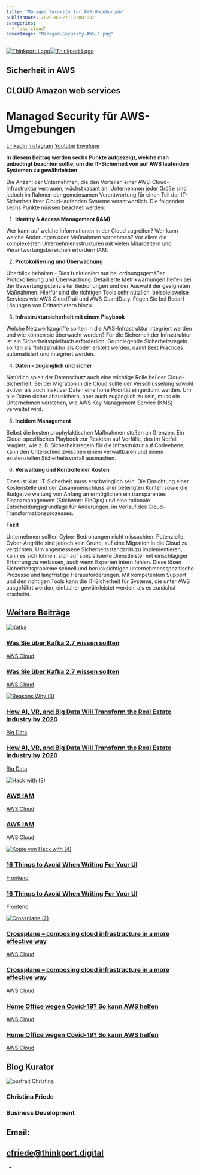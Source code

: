```yaml
---
title: "Managed Security für AWS-Umgebungen"
publishDate: 2020-03-27T10:00:00Z
categories: 
  + "aws-cloud"
coverImage: "Managed-Security-AWS-1.png"
---
```


 [![Thinkport Logo](images/Logo_horizontral_new.png)](https://thinkport.digital)[![Thinkport Logo](images/Logo_horizontral_new.png)](https://thinkport.digital)

## Sicherheit in AWS

## CLOUD Amazon web services

# Managed Security für AWS-Umgebungen

[Linkedin](https://www.linkedin.com/company/11759873) [Instagram](https://www.instagram.com/thinkport/) [Youtube](https://www.youtube.com/channel/UCnke3WYRT6bxuMK2t4jw2qQ) [Envelope](mailto:tdrechsel@thinkport.digital)[](#linksection)

**In diesem Beitrag werden sechs Punkte aufgezeigt, welche man unbedingt beachten sollte, um die IT-Sicherheit von auf AWS laufenden Systemen zu gewährleisten.**

Die Anzahl der Unternehmen, die den Vorteilen einer AWS-Cloud-Infrastruktur vertrauen, wächst rasant an. Unternehmen jeder Größe sind jedoch im Rahmen der gemeinsamen Verantwortung für einen Teil der IT-Sicherheit ihrer Cloud-laufenden Systeme verantwortlich. Die folgenden sechs Punkte müssen beachtet werden:

1. **Identity & Access Management (IAM)**

Wer kann auf welche Informationen in der Cloud zugreifen? Wer kann welche Änderungen oder Maßnahmen vornehmen? Vor allem die komplexesten Unternehmensstrukturen mit vielen Mitarbeitern und Verantwortungsbereichen erfordern IAM.

2. **Protokollierung und Überwachung**

Überblick behalten - Dies funktioniert nur bei ordnungsgemäßer Protokollierung und Überwachung. Detaillierte Metrikwarnungen helfen bei der Bewertung potenzieller Bedrohungen und der Auswahl der geeigneten Maßnahmen. Hierfür sind die richtigen Tools sehr nützlich, beispielsweise Services wie AWS CloudTrail und AWS GuardDuty. Fügen Sie bei Bedarf Lösungen von Drittanbietern hinzu.

3. **Infrastruktursicherheit mit einem Playbook**

Welche Netzwerkzugriffe sollten in die AWS-Infrastruktur integriert werden und wie können sie überwacht werden? Für die Sicherheit der Infrastruktur ist ein Sicherheitsspielbuch erforderlich. Grundlegende Sicherheitsregeln sollten als "Infrastruktur als Code" erstellt werden, damit Best Practices automatisiert und integriert werden.

4. **Daten – zugänglich und sicher**

Natürlich spielt der Datenschutz auch eine wichtige Rolle bei der Cloud-Sicherheit. Bei der Migration in die Cloud sollte der Verschlüsselung sowohl aktiver als auch inaktiver Daten eine hohe Priorität eingeräumt werden. Um alle Daten sicher abzusichern, aber auch zugänglich zu sein, muss ein Unternehmen verstehen, wie AWS Key Management Service (KMS) verwaltet wird.

5. **Incident Management**

Selbst die besten prophylaktischen Maßnahmen stoßen an Grenzen. Ein Cloud-spezifisches Playbook zur Reaktion auf Vorfälle, das im Notfall reagiert, wie z. B. Sicherheitsregeln für die Infrastruktur auf Codeebene, kann den Unterschied zwischen einem verwaltbaren und einem existenziellen Sicherheitsvorfall ausmachen.

6. **Verwaltung und Kontrolle der Kosten**

Eines ist klar: IT-Sicherheit muss erschwinglich sein. Die Einrichtung einer Kostenstelle und der Zusammenschluss aller beteiligten Konten sowie die Budgetverwaltung von Anfang an ermöglichen ein transparentes Finanzmanagement (Stichwort: FinOps) und eine rationale Entscheidungsgrundlage für Änderungen. im Verlauf des Cloud-Transformationsprozesses.

**Fazit**

Unternehmen sollten Cyber-Bedrohungen nicht missachten. Potenzielle Cyber-Angriffe sind jedoch kein Grund, auf eine Migration in die Cloud zu verzichten. Um angemessene Sicherheitsstandards zu implementieren, kann es sich lohnen, sich auf spezialisierte Dienstleister mit einschlägiger Erfahrung zu verlassen, auch wenn Experten intern fehlen. Diese lösen Sicherheitsprobleme schnell und berücksichtigen unternehmensspezifische Prozesse und langfristige Herausforderungen. Mit kompetentem Support und den richtigen Tools kann die IT-Sicherheit für Systeme, die unter AWS ausgeführt werden, einfacher gewährleistet werden, als es zunächst erscheint.

## [Weitere Beiträge](https://thinkport.digital/blog)

[![Kafka](images/Kafka-1024x696.png "blog post kafka 2.7")](https://thinkport.digital/kafka-2-7-update/)

### [Was Sie über Kafka 2.7 wissen sollten](https://thinkport.digital/kafka-2-7-update/ "Was Sie über Kafka 2.7 wissen sollten")

[AWS Cloud](https://thinkport.digital/category/aws-cloud/)

### [Was Sie über Kafka 2.7 wissen sollten](https://thinkport.digital/kafka-2-7-update/ "Was Sie über Kafka 2.7 wissen sollten")

[AWS Cloud](https://thinkport.digital/category/aws-cloud/)

[![Reasons Why (3)](images/Reasons-Why-3.png "Reasons Why (3)")](https://thinkport.digital/how-ai-vr-and-big-data-will-transform-the-real-estate-industry-by-2020/)

### [How AI, VR, and Big Data Will Transform the Real Estate Industry by 2020](https://thinkport.digital/how-ai-vr-and-big-data-will-transform-the-real-estate-industry-by-2020/ "How AI, VR, and Big Data Will Transform the Real Estate Industry by 2020")

[Big Data](https://thinkport.digital/category/big-data/)

### [How AI, VR, and Big Data Will Transform the Real Estate Industry by 2020](https://thinkport.digital/how-ai-vr-and-big-data-will-transform-the-real-estate-industry-by-2020/ "How AI, VR, and Big Data Will Transform the Real Estate Industry by 2020")

[Big Data](https://thinkport.digital/category/big-data/)

[![Hack with (3)](images/Hack-with-3.png "Hack with (3)")](https://thinkport.digital/aws-iam-2/)

### [AWS IAM](https://thinkport.digital/aws-iam-2/ "AWS IAM")

[AWS Cloud](https://thinkport.digital/category/aws-cloud/)

### [AWS IAM](https://thinkport.digital/aws-iam-2/ "AWS IAM")

[AWS Cloud](https://thinkport.digital/category/aws-cloud/)

[![Kopie von Hack with (4)](images/Kopie-von-Hack-with-4.png "Kopie von Hack with (4)")](https://thinkport.digital/16-things-to-avoid-when-writing-for-your-ui/)

### [16 Things to Avoid When Writing For Your UI](https://thinkport.digital/16-things-to-avoid-when-writing-for-your-ui/ "16 Things to Avoid When Writing For Your UI")

[Frontend](https://thinkport.digital/category/frontend/)

### [16 Things to Avoid When Writing For Your UI](https://thinkport.digital/16-things-to-avoid-when-writing-for-your-ui/ "16 Things to Avoid When Writing For Your UI")

[Frontend](https://thinkport.digital/category/frontend/)

[![Crossplane (2)](images/Crossplane-2-1-1024x696.png "Crossplane (2)")](https://thinkport.digital/cloud_infrastructure_with_crossplane/)

### [Crossplane – composing cloud infrastructure in a more effective way](https://thinkport.digital/cloud_infrastructure_with_crossplane/ "Crossplane – composing cloud infrastructure in a more effective way")

[AWS Cloud](https://thinkport.digital/category/aws-cloud/)

### [Crossplane – composing cloud infrastructure in a more effective way](https://thinkport.digital/cloud_infrastructure_with_crossplane/ "Crossplane – composing cloud infrastructure in a more effective way")

[AWS Cloud](https://thinkport.digital/category/aws-cloud/)

### [Home Office wegen Covid-19? So kann AWS helfen](https://thinkport.digital/home-office-covid-19-aws-losungen/ "Home Office wegen Covid-19? So kann AWS helfen")

[AWS Cloud](https://thinkport.digital/category/aws-cloud/)

### [Home Office wegen Covid-19? So kann AWS helfen](https://thinkport.digital/home-office-covid-19-aws-losungen/ "Home Office wegen Covid-19? So kann AWS helfen")

[AWS Cloud](https://thinkport.digital/category/aws-cloud/)

## Blog Kurator

![portrait Christina](images/Christina.png)

### Christina Friede

### Business Development

## Email:

## [cfriede@thinkport.digital](mailto:cfriede@thinkport.digital)

*  [](https://www.linkedin.com/in/christina-friede-2a6426168/)
